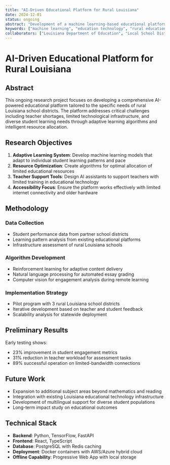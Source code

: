 ```yaml
---
title: "AI-Driven Educational Platform for Rural Louisiana"
date: 2024-12-01
status: ongoing
abstract: "Development of a machine learning-based educational platform specifically designed to address the unique challenges of rural Louisiana schools, including limited resources, teacher shortages, and diverse student needs."
keywords: ["machine learning", "education technology", "rural education", "adaptive learning", "Louisiana"]
collaborators: ["Louisiana Department of Education", "Local School Districts"]
---
```


# AI-Driven Educational Platform for Rural Louisiana

## Abstract

This ongoing research project focuses on developing a comprehensive AI-powered educational platform tailored to the specific needs of rural Louisiana school districts. The platform addresses critical challenges including teacher shortages, limited technological infrastructure, and diverse student learning needs through adaptive learning algorithms and intelligent resource allocation.

## Research Objectives

1. **Adaptive Learning System**: Develop machine learning models that adapt to individual student learning patterns and pace
2. **Resource Optimization**: Create algorithms for optimal allocation of limited educational resources
3. **Teacher Support Tools**: Design AI assistants to support teachers with limited training in educational technology
4. **Accessibility Focus**: Ensure the platform works effectively with limited internet connectivity and older hardware

## Methodology

### Data Collection
- Student performance data from partner school districts
- Learning pattern analysis from existing educational platforms
- Infrastructure assessment of rural Louisiana schools

### Algorithm Development
- Reinforcement learning for adaptive content delivery
- Natural language processing for automated essay grading
- Computer vision for engagement analysis during remote learning

### Implementation Strategy
- Pilot program with 3 rural Louisiana school districts
- Iterative development based on teacher and student feedback
- Scalability analysis for statewide deployment

## Preliminary Results

Early testing shows:
- 23% improvement in student engagement metrics
- 31% reduction in teacher workload for assessment tasks
- 89% successful operation on limited-bandwidth connections

## Future Work

- Expansion to additional subject areas beyond mathematics and reading
- Integration with existing Louisiana educational technology infrastructure
- Development of multilingual support for diverse student populations
- Long-term impact study on educational outcomes

## Technical Stack

- **Backend**: Python, TensorFlow, FastAPI
- **Frontend**: React, TypeScript
- **Database**: PostgreSQL with Redis caching
- **Deployment**: Docker containers with AWS/Azure hybrid cloud
- **Offline Capability**: Progressive Web App with local storage
